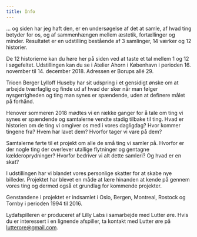 ```yaml
---
title: Info
---
```


... og siden har jeg haft den, er en undersøgelse af det at samle, af hvad ting betyder for os, og af sammenhængen mellem æstetik, fortællinger og minder. Resultatet er en udstilling bestående af 3 samlinger, 14 værker og 12 historier.

De 12 historierne kan du høre her på siden ved at taste et tal mellem 1 og 12 i søgefeltet. Udstillingen kan du se i Atelier Ahorn i København i perioden 16. november til 14. december 2018. Adressen er Borups allé 29.


Trioen Berger Lylloff Huseby har sit udspring i et gensidigt ønske om at arbejde tværfaglig og finde ud af hvad der sker når man følger nysgerrigheden og ting man synes er spændende, uden at definere målet på forhånd.

Henover sommeren 2018 mødtes vi en række ganger for å tale om ting vi synes er spændende og samtalerne vendte stadig tilbake til ting. Hvad er historien om de ting vi omgiver os med i vores dagligdag? Hvor kommer tingene fra? Hvem har lavet dem? Hvorfor tager vi vare på dem? 

Samtalerne førte til et projekt om alle de små ting vi samler på. Hvorfor er der nogle ting der overlever utallige flytninger og gentagne kælderoprydninger? Hvorfor bedriver vi alt dette samleri? Og hvad er en skat?

I udstillingen har vi blandet vores personlige skatter for at skabe nye billeder. Projektet har blevet en måde at lære hinanden at kende på gennem vores ting og dermed også et grundlag for kommende projekter.

Genstandene i projektet er indsamlet i Oslo, Bergen, Montreal, Rostock og Tornby i perioden 1994 til 2016. 

Lydafspilleren er produceret af Lilly Labs i samarbejde med Lutter øre. Hvis du er interessert i en lignende afspiller, ta kontakt med Lutter øre på lutterore@gmail.com.
